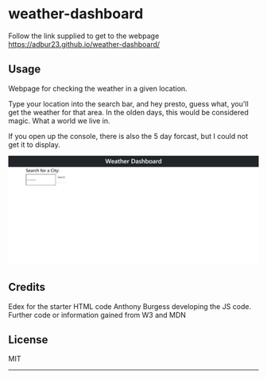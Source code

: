 # weather-dashboard

Follow the link supplied to get to the webpage
https://adbur23.github.io/weather-dashboard/

## Usage

Webpage for checking the weather in a given location.

Type your location into the search bar, and hey presto, guess what, you'll get the weather for that area. In the olden days, this would be considered magic. What a world we live in.

If you open up the console, there is also the 5 day forcast, but I could not get it to display.

![Alt text](/assets/weather-app.png "Anthony Burgess Weather Website")

## Credits

Edex for the starter HTML code
Anthony Burgess developing the JS code.
Further code or information gained from W3 and MDN

## License

MIT

---

